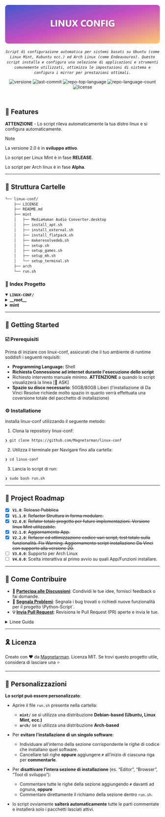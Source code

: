 <p align="center">
	<img src="https://raw.githubusercontent.com/Magnetarman/linux-conf/refs/heads/Readme-Rework/Banner.png" alt="linx-conf-banner" width="800">
</p>
<p align="center">
	<em><code>Script di configurazione automatica per sistemi basati su Ubuntu (come Linux Mint, Kubuntu ecc.) ed Arch Linux (come Endeavouros). Questo script installa e configura una selezione di applicazioni e strumenti comunemente utilizzati, ottimizza le impostazioni di sistema e configura i mirror per prestazioni ottimali.</code></em>
</p>
<p align="center">
<img src="https://img.shields.io/badge/version-2.2.0-blue.svg" alt="versione">
<img src="https://img.shields.io/github/last-commit/Magnetarman/linux-conf?style=default&logo=git&logoColor=white&color=0080ff" alt="last-commit">
	<img src="https://img.shields.io/github/languages/top/Magnetarman/linux-conf?style=default&color=0080ff" alt="repo-top-language">
  <img src="https://img.shields.io/github/languages/count/Magnetarman/linux-conf?style=default&color=0080ff" alt="repo-language-count">
	<img src="https://img.shields.io/github/license/Magnetarman/linux-conf?style=default&logo=opensourceinitiative&logoColor=white&color=0080ff" alt="license">
</p>
<p align="center"><!-- default option, no dependency badges. -->
</p>
<p align="center">
	<!-- default option, no dependency badges. -->
</p>
<br>

## 👾 Features

**ATTENZIONE** - Lo script rileva automaticamente la tua distro linux e si configura automaticamente.

> [!Note]
> La versione 2.0 è in **sviluppo attivo**.
>
> Lo script per Linux Mint è in fase **RELEASE**.
>
> Lo script per Arch linux è in fase **Alpha**.

---

## 📁 Struttura Cartelle

```sh
└── linux-conf/
    ├── LICENSE
    ├── README.md
    ├── mint
    │   ├── MediaHuman Audio Converter.desktop
    │   ├── install_apt.sh
    │   ├── install_external.sh
    │   ├── install_flatpack.sh
    │   ├── makeresolvedeb.sh
    │   ├── setup.sh
    │   ├── setup_games.sh
    │   ├── setup_mh.sh
    │   └── setup_terminal.sh
    ├── arch
    └── run.sh
```

### 📂 Index Progetto

<details open>
	<summary><b><code>LINUX-CONF/</code></b></summary>
	<details> <!-- __root__ Submodule -->
		<summary><b>__root__</b></summary>
		<blockquote>
			<table>
			<tr>
				<td><b><a href='https://github.com/Magnetarman/linux-conf/blob/master/run.sh'>run.sh</a></b></td>
				<td><code>❯ Script di avvio generale. Analizza il sistema (Debian Based o Arch Based) ed avvia in cascata lo script corrispondente al sistema operativo rilevato.</code></td>
			</tr>
			</table>
		</blockquote>
	</details>
	<details> <!-- mint Submodule -->
		<summary><b>mint</b></summary>
		<blockquote>
			<table>
			<tr>
				<td><b><a href='https://github.com/Magnetarman/linux-conf/blob/master/mint/install_apt.sh'>install_apt.sh</a></b></td>
				<td><code>❯ Installazione delle app che utilizzano il gestiore pacchetti predefinito di debian APT</code></td>
			</tr>
			<tr>
				<td><b><a href='https://github.com/Magnetarman/linux-conf/blob/master/mint/install_flatpack.sh'>install_flatpack.sh</a></b></td>
				<td><code>❯ Installazione delle app nativamente non supportate da APT tramite il gestore Flatpack</code></td>
			</tr>
			<tr>
				<td><b><a href='https://github.com/Magnetarman/linux-conf/blob/master/mint/makeresolvedeb.sh'>makeresolvedeb.sh</a></b></td>
				<td><code>❯ Script per la corretta conversione di Da Vinci Resolve (free Version) Thanks with ❤️ to Daniel Tufvesson su Debian</code></td>
			</tr>
			<tr>
				<td><b><a href='https://github.com/Magnetarman/linux-conf/blob/master/mint/setup_mh.sh'>setup_mh.sh</a></b></td>
				<td><code>❯ Installazione delle app Mediahuman tramite Wine o metodi custom per avere l'istallazione completa.</code></td>
			</tr>
			<tr>
				<td><b><a href='https://github.com/Magnetarman/linux-conf/blob/master/mint/install_external.sh'>install_external.sh</a></b></td>
				<td><code>❯ Installazione delle app tramite App image ed installazione diretta del pacchetto .deb non incluso nelle repositori ufficiali.</code></td>
			</tr>
			<tr>
				<td><b><a href='https://github.com/Magnetarman/linux-conf/blob/master/mint/setup_terminal.sh'>setup_terminal.sh</a></b></td>
				<td><code>❯ Installazione personalizzazioni del terminale linux dall'idea di Chris Tech Titus.</code></td>
			</tr>
			<tr>
				<td><b><a href='https://github.com/Magnetarman/linux-conf/blob/master/mint/setup.sh'>setup.sh</a></b></td>
				<td><code>❯ Script avviato da 'run.sh' in caso di OS debian Based. Orchestra l'ordine e la corretta installazione delle app inserite negli altri script.</code></td>
			</tr>
			<tr>
				<td><b><a href='https://github.com/Magnetarman/linux-conf/blob/master/mint/MediaHuman Audio Converter.desktop'>MediaHuman Audio Converter.desktop</a></b></td>
				<td><code>❯ Scorciatoia del desktop per Media Human converter. Verrà copiata sul desktop dallo script realtivo in quanto l'installazione base alcune volte fallisce nella sua creazione.</code></td>
			</tr>
			<tr>
				<td><b><a href='https://github.com/Magnetarman/linux-conf/blob/master/mint/setup_games.sh'>setup_games.sh</a></b></td>
				<td><code>❯ Installazione dei laucher di Steam, gestione giochi Epic Store e delle librerie necessarie per avere tutto il necessario per giocare senza problemi di dipendenze.</code></td>
			</tr>
			</table>
		</blockquote>
	</details>
</details>

---

## 🚀 Getting Started

### ☑️ Prerequisiti

Prima di iniziare con linux-conf, assicurati che il tuo ambiente di runtime soddisfi i seguenti requisiti:

- **Programming Language:** Shell
- **Richiesta Connessione ad internet durante l'esecuzione dello script**
- Richiesto intervento manuale minimo. **ATTENZIONE** a quando lo script visualizzerà la linea [🤔 ASK]
- **Spazio su disco necessario**: 50GB/80GB Liberi (l'installazione di Da Vinci Resolve richiede molto spazio in quanto verrà effettuata una coversione totale del pacchetto di installazione)

### ⚙️ Installatione

Installa linux-conf utilizzando il seguente metodo:

1. Clona la repository linux-conf:

```sh
❯ git clone https://github.com/Magnetarman/linux-conf
```

2. Utilizza il terminale per Navigare fino alla cartella:

```sh
❯ cd linux-conf
```

3. Lancia lo script di run:

```sh
❯ sudo bash run.sh
```

---

## 📌 Project Roadmap

- [x] **`V1.0`**: <strike>Release Pubblica</strike>
- [x] **`V1.1.0`**: <strike>Refactor Struttura in forma modulare.</strike>
- [x] **`V2.0.0`**: <strike>Refator totale progetto per future implementazioni. Versione linux Mint utilizzabile.</strike>
- [x] **`V2.1.0`**: <strike>Aggiornamento App.</strike>
- [x] **`V2.2.0`**: <strike>Refacor ed ottimizzazione codice vari script, test totale sulla funzionalità. Fix Warning. Aggiornamento script installazione Da Vinci con supporto alla versione 20.</strike>
- [ ] **`V3.0.0`**: Supporto per Arch Linux
- [ ] **`V4.0.0`**: Scelta interattiva al primo avvio su quali App/Funzioni installare.

---

## 🔰 Come Contribuire

- **💬 [Partecipa alle Discussioni](https://t.me/GlitchTalkGroup)**: Condividi le tue idee, fornisci feedback o fai domande.
- **🐛 [Segnala Problemi](https://github.com/Magnetarman/linux-conf/issues)**: Segnala i bug trovati o richiedi nuove funzionalità per il progetto \Python-Script`.
- **💡 [ Invia Pull Request](https://github.com/Magnetarman/linux-conf/issues)**: Revisiona le Pull Request (PR) aperte e invia le tue.

<details closed>
<summary>Linee Guida</summary>

1. **Esegui il Fork della Repository**: Inizia facendo il "fork" della repository del progetto sul tuo account GitHub.
2. **Clona in Locale**: Clona la repository di cui hai fatto il fork sulla tua macchina locale usando un client Git.
   ```sh
   git clone https://github.com/Magnetarman/linux-conf
   ```

````
3. **Crea un Nuovo Branch**: Lavora sempre su un nuovo "branch", dandogli un nome descrittivo.
 ```sh
 git checkout -b new-feature-x
````

4. **Apporta le Tue Modifiche**: Sviluppa e testa le tue modifiche in locale.
5. **Esegui il Commit delle Tue Modifiche**: Fai il "commit" con un messaggio chiaro che descriva i tuoi aggiornamenti.
   ```sh
   git commit -m 'Implementata nuova funzionalità x.'
   ```
6. **Esegui il Push su GitHub**: Fai il "push" delle modifiche sulla tua repository "fork".
   ```sh
   git push origin nuova-funzionalita-x
   ```
7. **Invia una Pull Request**: Crea una "Pull Request" (PR) verso la repository originale del progetto. Descrivi chiaramente le modifiche e le loro motivazioni.
8. **Revisione**: Una volta che la tua PR sarà revisionata e approvata, verrà unita ("merged") nel branch principale. Congratulazioni per il tuo contributo!
</details>

---

## 🎗 Licenza

Creato con ❤️ da [Magnetarman](https://magnetarman.com/). Licenza MIT. Se trovi questo progetto utile, considera di lasciare una ⭐

---

## 🙌 Personalizzazioni

**Lo script può essere personalizzato**:

- Aprire il file `run.sh` presente nella cartella:

  - **`mint/`** se si utilizza una distribuzione **Debian-based (Ubuntu, Linux Mint, ecc.)**
  - **`arch/`** se si utilizza una distribuzione **Arch-based**

- Per **evitare l’installazione di un singolo software**:

  - Individuare all’interno della sezione corrispondente le righe di codice che installano quel software.
  - Cancellare tali righe **oppure** aggiungere `#` all’inizio di ciascuna riga per **commentarle**.

- Per **disattivare l’intera sezione di installazione** (es. “Editor”, “Browser”, “Tool di sviluppo”):

  - Commentare tutte le righe della sezione aggiungendo `#` davanti ad ognuna, **oppure**
  - Commentare direttamente il richiamo della sezione dentro `run.sh`.

- lo script ovviamente **salterà automaticamente** tutte le parti commentate e installerà solo i pacchetti lasciati attivi.
